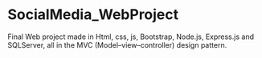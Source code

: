 # SocialMedia_WebProject
Final Web project made in Html, css, js, Bootstrap, Node.js, Express.js and SQLServer, all in the MVC (Model–view–controller) design pattern.
